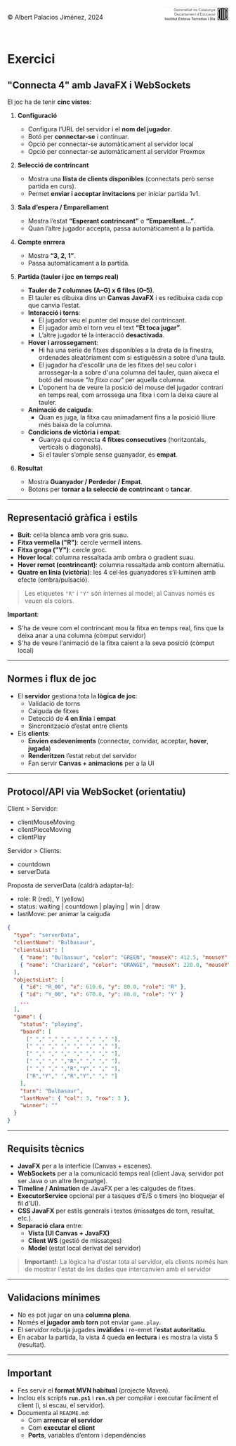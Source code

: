 <div style="display: flex; width: 100%;">
    <div style="flex: 1; padding: 0px;">
        <p>© Albert Palacios Jiménez, 2024</p>
    </div>
    <div style="flex: 1; padding: 0px; text-align: right;">
        <img src="./assets/ieti.png" height="32" alt="Logo de IETI" style="max-height: 32px;">
    </div>
</div>
<br/>

# Exercici

## "Connecta 4" amb JavaFX i WebSockets

El joc ha de tenir **cinc vistes**:

1. **Configuració**  
   - Configura l’URL del servidor i el **nom del jugador**.  
   - Botó per **connectar-se** i continuar.
   - Opció per connectar-se automàticament al servidor local
   - Opció per connectar-se automàticament al servidor Proxmox

2. **Selecció de contrincant**  
   - Mostra una **llista de clients disponibles** (connectats però sense partida en curs).  
   - Permet **enviar i acceptar invitacions** per iniciar partida 1v1.

3. **Sala d’espera / Emparellament**  
   - Mostra l’estat **“Esperant contrincant”** o **“Emparellant…”**.  
   - Quan l’altre jugador accepta, passa automàticament a la partida.

4. **Compte enrrera**  
   - Mostra **“3, 2, 1”**.  
   - Passa automàticament a la partida.

5. **Partida (tauler i joc en temps real)**  
   - **Tauler de 7 columnes (A–G) x 6 files (0–5)**.  
   - El tauler es dibuixa dins un **Canvas JavaFX** i es redibuixa cada cop que canvia l’estat.  
   - **Interacció i torns**:  
     - El jugador veu el punter del mouse del contrincant.
     - El jugador amb el torn veu el text **“Et toca jugar”**. 
     - L’altre jugador té la interacció **desactivada**.  
   - **Hover i arrossegament**:  
     - Hi ha una serie de fitxes disponibles a la dreta de la finestra, ordenades aleatòriament com si estiguéssin a sobre d'una taula.
     - El jugador ha d'escollir una de les fitxes del seu color i arrossegar-la a sobre d'una columna del tauler, quan aixeca el botó del mouse *"la fitxa cau"* per aquella columna.  
     - L'oponent ha de veure la posició del mouse del jugador contrari en temps real, com arrossega una fitxa i com la deixa caure al tauler.
   - **Animació de caiguda**:  
     - Quan es juga, la fitxa cau animadament fins a la posició lliure més baixa de la columna.  
   - **Condicions de victòria i empat**:  
     - Guanya qui connecta **4 fitxes consecutives** (horitzontals, verticals o diagonals).  
     - Si el tauler s’omple sense guanyador, és **empat**.

6. **Resultat**  
   - Mostra **Guanyador / Perdedor / Empat**.  
   - Botons per **tornar a la selecció de contrincant** o **tancar**.

---

## Representació gràfica i estils

- **Buit**: cel·la blanca amb vora gris suau.  
- **Fitxa vermella ("R")**: cercle vermell intens.  
- **Fitxa groga ("Y")**: cercle groc.  
- **Hover local**: columna ressaltada amb ombra o gradient suau.  
- **Hover remot (contrincant)**: columna ressaltada amb contorn alternatiu.  
- **Quatre en línia (victòria)**: les 4 cel·les guanyadores s’il·luminen amb efecte (ombra/pulsació).  

> Les etiquetes `"R"` i `"Y"` són internes al model; al Canvas només es veuen els colors.

**Important**:

- S'ha de veure com el contrincant mou la fitxa en temps real, fins que la deixa anar a una columna (còmput servidor)
- S'ha de veure l'animació de la fitxa caient a la seva posició (còmput local)

---

## Normes i flux de joc

- El **servidor** gestiona tota la **lògica de joc**:
  - Validació de torns  
  - Caiguda de fitxes  
  - Detecció de **4 en línia** i **empat**  
  - Sincronització d’estat entre clients
- Els **clients**:
  - **Envien esdeveniments** (connectar, convidar, acceptar, **hover**, **jugada**)  
  - **Renderitzen** l’estat rebut del servidor  
  - Fan servir **Canvas + animacions** per a la UI

---

## Protocol/API via WebSocket (orientatiu)

Client > Servidor:

- clientMouseMoving
- clientPieceMoving
- clientPlay

Servidor > Clients:

- countdown
- serverData

Proposta de serverData (caldrà adaptar-la):

- role: R (red), Y (yellow)
- status: waiting | countdown | playing | win | draw
- lastMove: per animar la caiguda

```json
{
  "type": "serverData",
  "clientName": "Bulbasaur",
  "clientsList": [
    { "name": "Bulbasaur", "color": "GREEN", "mouseX": 412.5, "mouseY": 133.0, "role": "R" },
    { "name": "Charizard", "color": "ORANGE", "mouseX": 220.0, "mouseY": 210.0, "role": "Y" }
  ],
  "objectsList": [
    { "id": "R_00", "x": 610.0, "y": 80.0, "role": "R" },
    { "id": "Y_00", "x": 670.0, "y": 80.0, "role": "Y" }
    ...
  ],
  "game": {
    "status": "playing",
    "board": [
      [" "," "," "," "," "," "," "],
      [" "," "," "," "," "," "," "],
      [" "," "," "," "," "," "," "],
      [" "," "," ","R"," "," "," "],
      [" "," "," ","R","Y"," "," "],
      ["R","Y"," ","R","Y"," "," "]
    ],
    "turn": "Bulbasaur", 
    "lastMove": { "col": 3, "row": 3 },
    "winner": "" 
  }
}
```

---

## Requisits tècnics

- **JavaFX** per a la interfície (Canvas + escenes).  
- **WebSockets** per a la comunicació temps real (client Java; servidor pot ser Java o un altre llenguatge).  
- **Timeline / Animation** de JavaFX per a les caigudes de fitxes.  
- **ExecutorService** opcional per a tasques d’E/S o timers (no bloquejar el fil d’UI).  
- **CSS JavaFX** per estils generals i textos (missatges de torn, resultat, etc.).  
- **Separació clara** entre:
  - **Vista (UI Canvas + JavaFX)**  
  - **Client WS** (gestió de missatges)  
  - **Model** (estat local derivat del servidor)

> **Important!**: La lògica ha d'estar tota al servidor, els clients només han de mostrar l'estat de les dades que intercanvien amb el servidor

---

## Validacions mínimes

- No es pot jugar en una **columna plena**.  
- Només el **jugador amb torn** pot enviar `game.play`.  
- El servidor rebutja jugades **invàlides** i re-emet l’**estat autoritatiu**.  
- En acabar la partida, la vista 4 queda **en lectura** i es mostra la vista 5 (resultat).

---

## Important

- Fes servir el **format MVN habitual** (projecte Maven).  
- Inclou els scripts **`run.ps1`** i **`run.sh`** per compilar i executar fàcilment el client (i, si escau, el servidor).  
- Documenta al `README.md`:
  - Com **arrencar el servidor**  
  - Com **executar el client**  
  - **Ports**, variables d’entorn i dependències
